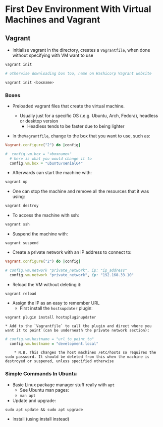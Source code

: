 # First Dev Environment With Virtual Machines and Vagrant

## Vagrant

* Initialise vagrant in the directory, creates a `Vagrantfile`, when done without specifying with VM want to use
```sh
vagrant init

# otherwise downloading box too, name on Hashicorp Vagrant website

vagrant init <boxname>
```

### Boxes

* Preloaded vagrant files that create the virtual machine.
	* Usually just for a specific OS (.e.g. Ubuntu, Arch, Fedora), headless or desktop version
		* Headless tends to be faster due to being lighter

* In the`Vagrantfile`, change to the box that you want to use, such as:
```ruby
Vagrant.configure("2") do |config|

#  config.vm.box = "<boxname>"
  # here is what you would change it to
  config.vm.box = "ubuntu/xenial64"
```

* Afterwards can start the machine with:
```sh
vagrant up
```

* One can stop the machine and remove all the resources that it was using:
```sh
vagrant destroy
```

* To access the machine with ssh:
```sh
vagrant ssh
```

* Suspend the machine with:
```
vagrant suspend
```

* Create a private network with an IP address to connect to:
```ruby
Vagrant.configure("2") do |config|

# config.vm.network "private_network", ip: "ip_address"
  config.vm.network "private_network", ip: "192.168.33.10"
```

* Reload the VM without deleting it:
```
vagrant reload
```

* Assign the IP as an easy to remember URL
	* First install the `hostsupdater` plugin:
```
vagrant plugin install hostspluginupdater
```
	* Add to the `Vagrantfile` to call the plugin and direct where you want it to point (can be underneath the private network section):
```ruby
# config.vm.hostname = "url_to_point_to"
  config.vm.hostname = "development.local"
```
		* N.B. This changes the host machines /etc/hosts so requires the sudo password. It should be deleted from this when the machine is destroyed or suspened, unless specified otherwise

### Simple Commands In Ubuntu

* Basic Linux package manager stuff really with `apt`
	* See Ubuntu man pages:
	* `man apt`
* Update and upgrade:
```
sudo apt update && sudo apt upgrade
```

* Install (using install instead)
